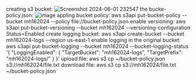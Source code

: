 creating s3 bucket:
![Screenshot 2024-06-01 232547](https://github.com/mohamedelhawary7422/iVolve_OJT/assets/167206716/88f71c0f-ab7b-4d4a-93cf-0d6aa9826a87)
the bucke-policy.json:
![image](https://github.com/mohamedelhawary7422/iVolve_OJT/assets/167206716/9850cca1-c2b0-4441-8741-0597b4767f88)
appling bucket policy:
aws s3api put-bucket-policy --bucket mh162024 --policy file://bucket-policy.json
enable versioning:
aws s3api put-bucket-versioning --bucket mh162024 --versioning-configuration Status=Enabled
create logging bucket:
aws s3api create-bucket --bucket mh162024-logs --region us-east-1
enable logging in the original bucket:
aws s3api put-bucket-logging --bucket mh162024 --bucket-logging-status '{
    "LoggingEnabled": {
        "TargetBucket": "mh162024-logs",
        "TargetPrefix": "mh162024-logs/"
    }
}'
upload file:
aws s3 cp ~/bucket-policy.json s3://mh162024/file.txt
download file:
aws s3 cp s3://mh162024/file.txt ~/bucket-policy.json


